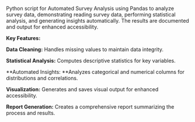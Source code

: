 Python script for Automated Survey Analysis using Pandas to analyze survey data, demonstrating reading survey data, performing statistical analysis, and generating insights automatically. The results are documented and output for enhanced accessibility.

**Key Features:**

**Data Cleaning:** Handles missing values to maintain data integrity.

**Statistical Analysis:** Computes descriptive statistics for key variables.

**Automated Insights: **Analyzes categorical and numerical columns for distributions and correlations.

**Visualization:** Generates and saves visual output for enhanced accessibility.

**Report Generation:** Creates a comprehensive report summarizing the process and results.
